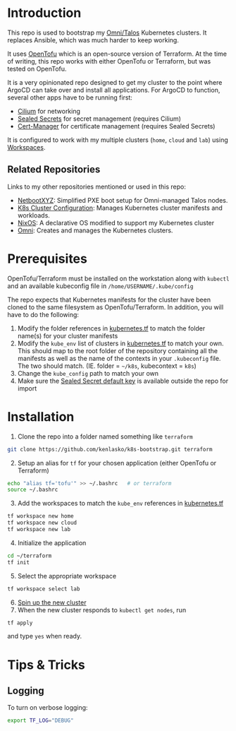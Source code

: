 # Introduction
This repo is used to bootstrap my [Omni/Talos](https://github.com/kenlasko/omni-public) Kubernetes clusters. It replaces Ansible, which was much harder to keep working. 

It uses [OpenTofu](https://opentofu.org/) which is an open-source version of Terraform. At the time of writing, this repo works with either OpenTofu or Terraform, but was tested on OpenTofu.

It is a very opinionated repo designed to get my cluster to the point where ArgoCD can take over and install all applications. For ArgoCD to function, several other apps have to be running first:
- [Cilium](https://github.com/cilium/cilium) for networking
- [Sealed Secrets](https://github.com/bitnami-labs/sealed-secrets) for secret management (requires Cilium)
- [Cert-Manager](https://github.com/cert-manager/cert-manager) for certificate management (requires Sealed Secrets)

It is configured to work with my multiple clusters (`home`, `cloud` and `lab`) using [Workspaces](https://opentofu.org/docs/cli/workspaces/).

## Related Repositories
Links to my other repositories mentioned or used in this repo:
- [NetbootXYZ](https://github.com/kenlasko/docker-rpi1/tree/main/netbootxyz): Simplified PXE boot setup for Omni-managed Talos nodes.
- [K8s Cluster Configuration](https://github.com/kenlasko/k8s): Manages Kubernetes cluster manifests and workloads.
- [NixOS](https://github.com/kenlasko/nixos-wsl): A declarative OS modified to support my Kubernetes cluster
- [Omni](https://github.com/kenlasko/omni): Creates and manages the Kubernetes clusters.

# Prerequisites
OpenTofu/Terraform must be installed on the workstation along with `kubectl` and an available kubeconfig file in `/home/USERNAME/.kube/config`

The repo expects that Kubernetes manifests for the cluster have been cloned to the same filesystem as OpenTofu/Terraform. In addition, you will have to do the following:
1. Modify the folder references in [kubernetes.tf](kubernetes.tf) to match the folder name(s) for your cluster manifests
2. Modify the `kube_env` list of clusters in [kubernetes.tf](kubernetes.tf) to match your own. This should map to the root folder of the repository containing all the manifests as well as the name of the contexts in your `.kubeconfig` file. The two should match. (IE. folder = `~/k8s`, kubecontext = `k8s`)
3. Change the `kube_config` path to match your own
4. Make sure the [Sealed Secret default key](modules/sealed-secrets/main.tf) is available outside the repo for import

# Installation
1. Clone the repo into a folder named something like `terraform`
```bash
git clone https://github.com/kenlasko/k8s-bootstrap.git terraform
```
2. Setup an alias for `tf` for your chosen application (either OpenTofu or Terraform)
```bash
echo "alias tf='tofu'" >> ~/.bashrc   # or terraform
source ~/.bashrc
```
3. Add the workspaces to match the `kube_env` references in [kubernetes.tf](kubernetes.tf)
```bash
tf workspace new home
tf workspace new cloud
tf workspace new lab
```
4. Initialize the application
```bash
cd ~/terraform
tf init
```
5. Select the appropriate workspace
```bash
tf workspace select lab
```
6. [Spin up the new cluster](https://github.com/kenlasko/omni)
7. When the new cluster responds to `kubectl get nodes`, run
```bash
tf apply
```
and type `yes` when ready.


# Tips & Tricks
## Logging
To turn on verbose logging:
```bash
export TF_LOG="DEBUG"
```